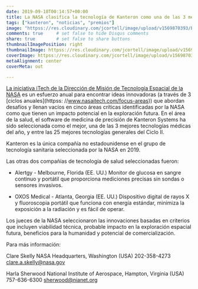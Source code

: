 ```yaml
---
date: 2019-09-18T00:14:57+00:00
title: La NASA clasifica la tecnología de Kanteron como una de las 3 mejores tecnologías de salud del año y el mejor software
tags: ["kanteron", "noticias", "premios"]
image: "httpss://res.cloudinary.com/jcortell/image/upload/v1569870393/Events/NASA-iTech-Cycle-II-semifinalist-logo-RGB.png"
comments: true     # set false to hide Disqus comments  
share: true        # set false to share buttons
thumbnailImagePosition: right
thumbnailImage: httpss://res.cloudinary.com/jcortell/image/upload/v1569870393/Events/NASA-iTech-Cycle-II-semifinalist-logo-RGB.png
coverImage: httpss://res.cloudinary.com/jcortell/image/upload/v1569870393/Events/NASA-iTech-Cycle-II-semifinalist-logo-RGB.png
metaAlignment: center
coverMeta: out

---
```


[La iniciativa iTech de la Dirección de Misión de Tecnología Espacial de la NASA](httpss://www.nasa.gov/directorates/spacetech/itech) es un esfuerzo anual para encontrar ideas innovadoras (a través de 3 [ciclos anuales](httpss: //www.nasaitech.com/focus-areas)) que abordan desafíos y llenan vacíos en cinco áreas críticas identificadas por la NASA como que tienen un impacto potencial en la exploración futura. En el área de la salud, el software de medicina de precisión de Kanteron Systems ha sido seleccionada como el mejor, una de las 3 mejores tecnologías médicas del año, y entre las 25 mejores tecnologías generales del Ciclo II.

<!--more-->

Kanteron es la única compañía no estadounidense en el grupo de tecnología sanitaria seleccionada por la NASA en 2019.

Las otras dos compañías de tecnología de salud seleccionadas fueron:

* Alertgy - Melbourne, Florida (EE. UU.)
Monitor de glucosa en sangre continuo y portátil que proporciona mediciones precisas sin sondas o sensores invasivos.

* OXOS Medical - Atlanta, Georgia (EE. UU.)
Dispositivo digital de rayos X y fluoroscopia portátil que funciona con energía estándar, minimiza la exposición a la radiación y es fácil de operar.

Los jueces de la NASA seleccionaron las innovaciones basadas en criterios que incluyen viabilidad técnica, probable impacto en la exploración espacial futura, beneficios para la humanidad y potencial de comercialización.

Para más información:

Clare Skelly
NASA Headquarters, Washington (USA)
202-358-4273
clare.a.skelly@nasa.gov

Harla Sherwood
National Institute of Aerospace, Hampton, Virginia (USA)
757-636-6300
sherwood@nianet.org
